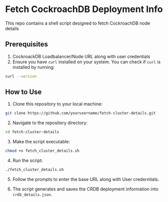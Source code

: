 # Fetch CockroachDB Deployment Info
This repo contains a shell script designed to fetch CockroachDB node details

## Prerequisites

1. CockroackDB Loadbalancer/Node URL along with user credentials
2. Ensure you have `curl` installed on your system. You can check if `curl` is installed by running:
```sh
curl --version
```

## How to Use

1. Clone this repository to your local machine:
```sh
git clone https://github.com/yourusername/fetch-cluster-details.git
```

2. Navigate to the repository directory:
```sh
cd fetch-cluster-details
```

3. Make the script executable:
```sh
chmod +x fetch_cluster_details.sh
```

4. Run the script:
```sh
./fetch_cluster_details.sh
```

5. Follow the prompts to enter the base URL along with User crederntials.

6. The script generates and saves the CRDB deployment information into `crdb_details.json`.
